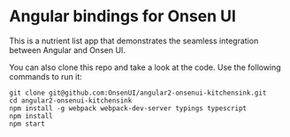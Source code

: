 # Angular bindings for Onsen UI

This is a nutrient list app that demonstrates the seamless integration between Angular and Onsen UI.

You can also clone this repo and take a look at the code. Use the following commands to run it:

```
git clone git@github.com:OnsenUI/angular2-onsenui-kitchensink.git
cd angular2-onsenui-kitchensink
npm install -g webpack webpack-dev-server typings typescript
npm install
npm start
```

